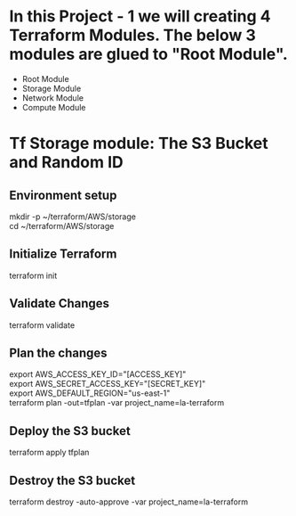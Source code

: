 # In this Project - 1 we will creating 4 Terraform Modules. The below 3 modules are glued to "Root Module".
* Root Module
* Storage Module
* Network Module
* Compute Module

# Tf Storage module: The S3 Bucket and Random ID

## Environment setup
mkdir -p ~/terraform/AWS/storage \
cd ~/terraform/AWS/storage

## Initialize Terraform
terraform init

## Validate Changes
terraform validate

## Plan the changes
export AWS_ACCESS_KEY_ID="[ACCESS_KEY]" \
export AWS_SECRET_ACCESS_KEY="[SECRET_KEY]" \
export AWS_DEFAULT_REGION="us-east-1" \
terraform plan -out=tfplan -var project_name=la-terraform

## Deploy the S3 bucket
terraform apply tfplan

## Destroy the S3 bucket
terraform destroy -auto-approve -var project_name=la-terraform

